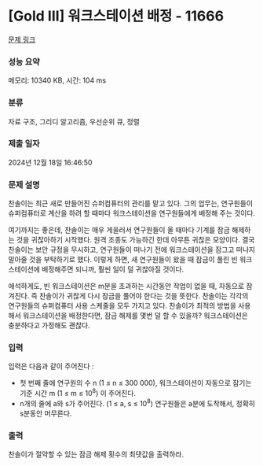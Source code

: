 # [Gold III] 워크스테이션 배정 - 11666 

[문제 링크](https://www.acmicpc.net/problem/11666) 

### 성능 요약

메모리: 10340 KB, 시간: 104 ms

### 분류

자료 구조, 그리디 알고리즘, 우선순위 큐, 정렬

### 제출 일자

2024년 12월 18일 16:46:50

### 문제 설명

<p>찬솔이는 최근 새로 만들어진 슈퍼컴퓨터의 관리를 맡고 있다. 그의 업무는, 연구원들이 슈퍼컴퓨터로 계산을 하려 할 때마다 워크스테이션을 연구원들에게 배정해 주는 것이다.</p>

<p>여기까지는 좋은데, 찬솔이는 매우 게을러서 연구원들이 올 때마다 기계를 잠금 해제하는 것을 귀찮아하기 시작했다. 원격 조종도 가능하긴 한데 아무튼 귀찮은 모양이다. 결국 찬솔이는 보안 규정을 무시하고, 연구원들이 떠나기 전에 워크스테이션을 잠그고 떠나지 말아줄 것을 부탁하기로 했다. 이렇게 하면, 새 연구원들이 왔을 때 잠금이 풀린 빈 워크스테이션에 배정해주면 되니까, 훨씬 일이 덜 귀찮아질 것이다.</p>

<p>애석하게도, 빈 워크스테이션은 m분을 초과하는 시간동안 작업이 없을 때, 자동으로 잠겨진다. 즉 찬솔이가 귀찮게 다시 잠금을 풀어야 한다는 것을 뜻한다. 찬솔이는 각각의 연구원들의 슈퍼컴퓨터 사용 스케줄을 모두 가지고 있다. 찬솔이가 최적의 방법을 사용해서 워크스테이션을 배정한다면, 잠금 해제를 몇번 덜 할 수 있을까? 워크스테이션은 충분하다고 가정해도 괜찮다.</p>

### 입력 

 <p>입력은 다음과 같이 주어진다 : </p>

<ul>
	<li>첫 번째 줄에 연구원의 수 n (1 ≤ n ≤ 300 000), 워크스테이션이 자동으로 잠기는 기준 시간 m (1 ≤ m ≤ 10<sup>8</sup>) 이 주어진다. </li>
	<li>n개의 줄에 a와 s가 주어진다. (1 ≤ a, s ≤ 10<sup>8</sup>) 연구원들은 a분에 도착해서, 정확히 s분동안 머무른다.</li>
</ul>

### 출력 

 <p>찬솔이가 절약할 수 있는 잠금 해제 횟수의 최댓값을 출력하라.</p>


